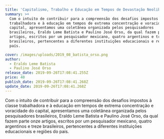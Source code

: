 ```yaml
---
title: 'Capitalismo, Trabalho e Educação em Tempos de Devastação Neoliberal'
summary: >+
  Com o intuito de contribuir para a compreensão dos desafios impostos à classe
  trabalhadora e à educação em tempos de extrema concentração e voracidade do
  capital, apresentamos uma coletânea organizada pelos pesquisadores
  brasileiros, Eraldo Leme Batista e Paulino José Orso, da qual fazem parte onze
  artigos, escritos por um pesquisador mexicano, quatro argentinos e treze
  brasileiros, pertencentes a diferentes instituições educacionais e regiões do
  país.

cover: /images/uploads/2019_08_batista_orso.png
author:
  - Eraldo Leme Batista
  - Paulino José Orso
release_date: 2019-09-26T17:08:41.255Z
price: 40
publish_date: 2019-09-26T17:08:41.268Z
update_date: 2019-09-26T17:08:41.268Z
---
```

Com o intuito de contribuir para a compreensão dos desafios impostos à classe trabalhadora e à educação em tempos de extrema concentração e voracidade do capital, apresentamos uma coletânea organizada pelos pesquisadores brasileiros, Eraldo Leme Batista e Paulino José Orso, da qual fazem parte onze artigos, escritos por um pesquisador mexicano, quatro argentinos e treze brasileiros, pertencentes a diferentes instituições educacionais e regiões do país.
